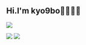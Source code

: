 ## Hi.I'm kyo9bo🍺🍺🍺🍺

![](http://github-profile-summary-cards.vercel.app/api/cards/profile-details?username=kk3939&theme=dracula)

![](http://github-profile-summary-cards.vercel.app/api/cards/repos-per-language?username=kk3939&theme=dracula)
![](http://github-profile-summary-cards.vercel.app/api/cards/most-commit-language?username=kk3939&theme=dracula)


